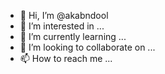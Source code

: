 - 👋 Hi, I’m @akabndool
- 👀 I’m interested in ...
- 🌱 I’m currently learning ...
- 💞️ I’m looking to collaborate on ...
- 📫 How to reach me ...

<!---
akabndool/akabndool is a ✨ special ✨ repository because its `README.md` (this file) appears on your GitHub profile.
You can click the Preview link to take a look at your changes.
--->
